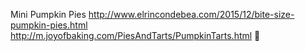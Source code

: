 Mini Pumpkin Pies	http://www.elrincondebea.com/2015/12/bite-size-pumpkin-pies.html	http://m.joyofbaking.com/PiesAndTarts/PumpkinTarts.html
਍